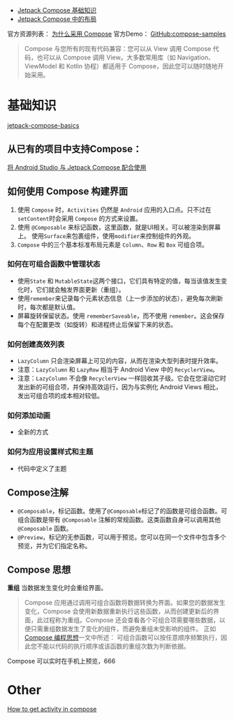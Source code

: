 * [Jetpack Compose 基础知识](https://developer.android.com/codelabs/jetpack-compose-basics#0)
* [Jetpack Compose 中的布局](https://developer.android.com/codelabs/jetpack-compose-layouts#0)

官方资源列表：
[为什么采用 Compose](https://developer.android.com/jetpack/compose/why-adopt)
官方Demo：
[GitHub:compose-samples](https://github.com/android/compose-samples)

> Compose 与您所有的现有代码兼容：您可以从 View 调用 Compose 代码，也可以从 Compose 调用 View。大多数常用库（如 Navigation、ViewModel 和 Kotlin 协程）都适用于 Compose，因此您可以随时随地开始采用。

# 基础知识

[jetpack-compose-basics](https://developer.android.com/codelabs/jetpack-compose-basics)

## 从已有的项目中支持Compose：

[将 Android Studio 与 Jetpack Compose 配合使用 ](https://developer.android.com/jetpack/compose/setup)

## 如何使用 Compose 构建界面

1. 使用 `Compose` 时，`Activities` 仍然是 `Android` 应用的入口点。只不过在`setContent`时会采用 `Compose` 的方式来设置。
2. 使用 `@Composable` 来标记函数，这里函数，就是UI相关。可以被渲染到屏幕上。 使用`Surface`来包裹组件，使用`modifier`来控制组件的外观。
3. `Compose` 中的三个基本标准布局元素是 `Column`、`Row` 和 `Box` 可组合项。

### 如何在可组合函数中管理状态

* 使用`State` 和 `MutableState`这两个接口，它们具有特定的值，每当该值发生变化时，它们就会触发界面更新（重组）。
* 使用`remember`来记录每个元素状态信息（上一步添加的状态），避免每次刷新时，每次都是默认值。
* 屏幕旋转保留状态。使用 `rememberSaveable`，而不使用 `remember`。这会保存每个在配置更改（如旋转）和进程终止后保留下来的状态。

### 如何创建高效列表

* `LazyColumn` 只会渲染屏幕上可见的内容，从而在渲染大型列表时提升效率。
* 注意：`LazyColumn` 和 `LazyRow` 相当于 Android View 中的 `RecyclerView`。
* 注意：`LazyColumn` 不会像 `RecyclerView` 一样回收其子级。它会在您滚动它时发出新的可组合项，并保持高效运行，因为与实例化 Android Views
  相比，发出可组合项的成本相对较低。

### 如何添加动画

* 全新的方式

### 如何为应用设置样式和主题

* 代码中定义了主题

## Compose注解

* `@Composable`，标记函数。使用了`@Composable`标记了的函数是可组合函数。可组合函数是带有 `@Composable`
  注解的常规函数。这类函数自身可以调用其他 `@Composable` 函数。
* `@Preview`，标记的无参函数，可以用于预览。您可以在同一个文件中包含多个预览，并为它们指定名称。

## Compose 思想

**重组**
当数据发生变化时会重绘界面。
> Compose 应用通过调用可组合函数将数据转换为界面。如果您的数据发生变化，Compose 会使用新数据重新执行这些函数，从而创建更新后的界面，此过程称为重组。Compose 还会查看各个可组合项需要哪些数据，以便只需重组数据发生了变化的组件，而避免重组未受影响的组件。
> 正如 [Compose 编程思想](https://developer.android.com/jetpack/compose/mental-model#recomposition)一文中所述：
> 可组合函数可以按任意顺序频繁执行，因此您不能以代码的执行顺序或该函数的重组次数为判断依据。

Compose 可以实时在手机上预览，666

# Other

[How to get activity in compose](https://stackoverflow.com/questions/64675386/how-to-get-activity-in-compose)